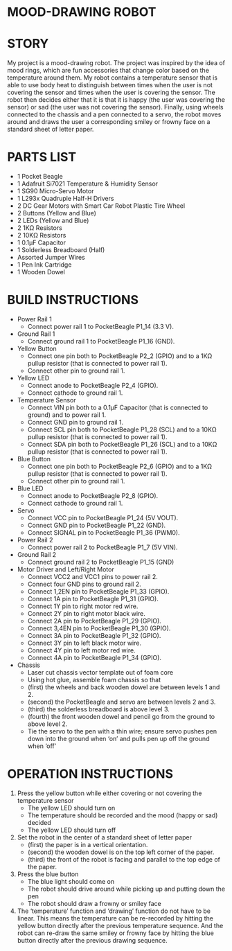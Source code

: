 # MOOD-DRAWING ROBOT


# STORY

My project is a mood-drawing robot. The project was inspired by the idea of 
mood rings, which are fun accessories that change color based on the 
temperature around them. My robot contains a temperature sensor that is able to 
use body heat to distinguish between times when the user is not covering the 
sensor and times when the user is covering the sensor. The robot then decides 
either that it is that it is happy (the user was covering the sensor) or sad 
(the user was not covering the sensor). Finally, using wheels connected to the 
chassis and a pen connected to a servo, the robot moves around and draws the 
user a corresponding smiley or frowny face on a standard sheet of letter paper.


# PARTS LIST

*   1 Pocket Beagle
*   1 Adafruit Si7021 Temperature & Humidity Sensor
*   1 SG90 Micro-Servo Motor
*   1 L293x Quadruple Half-H Drivers
*   2 DC Gear Motors with Smart Car Robot Plastic Tire Wheel
*   2 Buttons (Yellow and Blue)
*   2 LEDs (Yellow and Blue)
*   2 1KΩ Resistors
*   2 10KΩ Resistors
*   1 0.1μF Capacitor
*   1 Solderless Breadboard (Half)
*   Assorted Jumper Wires
*   1 Pen Ink Cartridge
*   1 Wooden Dowel


# BUILD INSTRUCTIONS

*   Power Rail 1
    * Connect power rail 1 to PocketBeagle P1_14 (3.3 V).
*   Ground Rail 1
    * Connect ground rail 1 to PocketBeagle P1_16 (GND).
*   Yellow Button
    * Connect one pin both to PocketBeagle P2_2 (GPIO) and to a 1KΩ pullup 
      resistor (that is connected to power rail 1).
    * Connect other pin to ground rail 1.
*   Yellow LED
    * Connect anode to PocketBeagle P2_4 (GPIO).
    * Connect cathode to ground rail 1.
*   Temperature Sensor
    * Connect VIN pin both to a 0.1μF Capacitor (that is connected to ground) 
      and to power rail 1.
    * Connect GND pin to ground rail 1.
    * Connect SCL pin both to PocketBeagle P1_28 (SCL) and to a 10KΩ pullup 
      resistor (that is connected to power rail 1).
    * Connect SDA pin both to PocketBeagle P1_26 (SCL) and to a 10KΩ pullup 
      resistor (that is connected to power rail 1).
*   Blue Button
    * Connect one pin both to PocketBeagle P2_6 (GPIO) and to a 1KΩ pullup 
        resistor (that is connected to power rail 1).
    * Connect other pin to ground rail 1.
*   Blue LED
    * Connect anode to PocketBeagle P2_8 (GPIO).
    * Connect cathode to ground rail 1.
*   Servo
    * Connect VCC pin to PocketBeagle P1_24 (5V VOUT).
    * Connect GND pin to PocketBeagle P1_22 (GND).
    * Connect SIGNAL pin to PocketBeagle P1_36 (PWM0).
*   Power Rail 2
    * Connect power rail 2 to PocketBeagle P1_7 (5V VIN).
*   Ground Rail 2
    * Connect ground rail 2 to PocketBeagle P1_15 (GND)
*   Motor Driver and Left/Right Motor
    * Connect VCC2 and VCC1 pins to power rail 2.
    * Connect four GND pins to ground rail 2.
    * Connect 1,2EN pin to PocketBeagle P1_33 (GPIO).
    * Connect 1A pin to PocketBeagle P1_31 (GPIO).
    * Connect 1Y pin to right motor red wire.
    * Connect 2Y pin to right motor black wire.
    * Connect 2A pin to PocketBeagle P1_29 (GPIO).
    * Connect 3,4EN pin to PocketBeagle P1_30 (GPIO).
    * Connect 3A pin to PocketBeagle P1_32 (GPIO).
    * Connect 3Y pin to left black motor wire.
    * Connect 4Y pin to left motor red wire.
    * Connect 4A pin to PocketBeagle P1_34 (GPIO).
*   Chassis
    * Laser cut chassis vector template out of foam core
    * Using hot glue, assemble foam chassis so that 
    * (first) the wheels and back wooden dowel are between levels 1 and 2.
    * (second) the PocketBeagle and servo are between levels 2 and 3.
    * (third) the solderless breadboard is above level 3.
    * (fourth) the front wooden dowel and pencil go from the ground to above 
      level 2.
    * Tie the servo to the pen with a thin wire; ensure servo pushes pen down 
      into the ground when ‘on’ and pulls pen up off the ground when ‘off’
      

# OPERATION INSTRUCTIONS

1.	Press the yellow button while either covering or not covering the 
    temperature sensor
    * The yellow LED should turn on
    * The temperature should be recorded and the mood (happy or sad) decided
    * The yellow LED should turn off
2.	Set the robot in the center of a standard sheet of letter paper
    * (first) the paper is in a vertical orientation.
    * (second) the wooden dowel is on the top left corner of the paper.
    * (third) the front of the robot is facing and parallel to the top edge 
      of the paper.
3.	Press the blue button
    * The blue light should come on
    * The robot should drive around while picking up and putting down the pen
    * The robot should draw a frowny or smiley face
4.	The ‘temperature’ function and ‘drawing’ function do not have to be linear. 
    This means the temperature can be re-recorded by hitting the yellow button 
    directly after the previous temperature sequence. And the robot can re-draw 
    the same smiley or frowny face by hitting the blue button directly after 
    the previous drawing sequence.